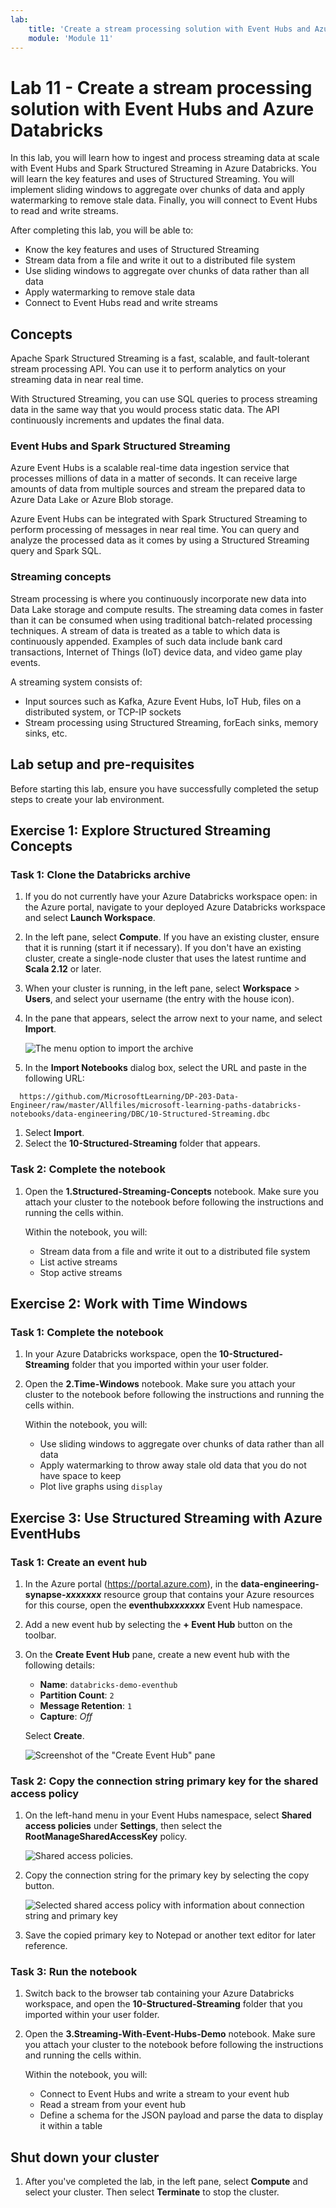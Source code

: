 ```yaml
---
lab:
    title: 'Create a stream processing solution with Event Hubs and Azure Databricks'
    module: 'Module 11'
---
```


# Lab 11 - Create a stream processing solution with Event Hubs and Azure Databricks

In this lab, you will learn how to ingest and process streaming data at scale with Event Hubs and Spark Structured Streaming in Azure Databricks. You will learn the key features and uses of Structured Streaming. You will implement sliding windows to aggregate over chunks of data and apply watermarking to remove stale data. Finally, you will connect to Event Hubs to read and write streams.

After completing this lab, you will be able to:

- Know the key features and uses of Structured Streaming
- Stream data from a file and write it out to a distributed file system
- Use sliding windows to aggregate over chunks of data rather than all data
- Apply watermarking to remove stale data
- Connect to Event Hubs read and write streams

## Concepts

Apache Spark Structured Streaming is a fast, scalable, and fault-tolerant stream processing API. You can use it to perform analytics on your streaming data in near real time.

With Structured Streaming, you can use SQL queries to process streaming data in the same way that you would process static data. The API continuously increments and updates the final data.

### Event Hubs and Spark Structured Streaming

Azure Event Hubs is a scalable real-time data ingestion service that processes millions of data in a matter of seconds. It can receive large amounts of data from multiple sources and stream the prepared data to Azure Data Lake or Azure Blob storage.

Azure Event Hubs can be integrated with Spark Structured Streaming to perform processing of messages in near real time. You can query and analyze the processed data as it comes by using a Structured Streaming query and Spark SQL.

### Streaming concepts

Stream processing is where you continuously incorporate new data into Data Lake storage and compute results. The streaming data comes in faster than it can be consumed when using traditional batch-related processing techniques. A stream of data is treated as a table to which data is continuously appended. Examples of such data include bank card transactions, Internet of Things (IoT) device data, and video game play events.

A streaming system consists of:

- Input sources such as Kafka, Azure Event Hubs, IoT Hub, files on a distributed system, or TCP-IP sockets
- Stream processing using Structured Streaming, forEach sinks, memory sinks, etc.

## Lab setup and pre-requisites

Before starting this lab, ensure you have successfully completed the setup steps to create your lab environment.

## Exercise 1: Explore Structured Streaming Concepts

### Task 1: Clone the Databricks archive

1. If you do not currently have your Azure Databricks workspace open: in the Azure portal, navigate to your deployed Azure Databricks workspace and select **Launch Workspace**.
1. In the left pane, select **Compute**. If you have an existing cluster, ensure that it is running (start it if necessary). If you don't have an existing cluster, create a single-node cluster that uses the latest runtime and **Scala 2.12** or later.
1. When your cluster is running, in the left pane, select **Workspace** > **Users**, and select your username (the entry with the house icon).
1. In the pane that appears, select the arrow next to your name, and select **Import**.

    ![The menu option to import the archive](images//import-archive.png)

1. In the **Import Notebooks** dialog box, select the URL and paste in the following URL:

 ```
   https://github.com/MicrosoftLearning/DP-203-Data-Engineer/raw/master/Allfiles/microsoft-learning-paths-databricks-notebooks/data-engineering/DBC/10-Structured-Streaming.dbc
 ```

1. Select **Import**.
1. Select the **10-Structured-Streaming** folder that appears.

### Task 2: Complete the notebook

1. Open the **1.Structured-Streaming-Concepts** notebook. Make sure you attach your cluster to the notebook before following the instructions and running the cells within.

   Within the notebook, you will:

   - Stream data from a file and write it out to a distributed file system
   - List active streams
   - Stop active streams

## Exercise 2: Work with Time Windows

### Task 1: Complete the notebook

1. In your Azure Databricks workspace, open the **10-Structured-Streaming** folder that you imported within your user folder.

2. Open the **2.Time-Windows** notebook. Make sure you attach your cluster to the notebook before following the instructions and running the cells within.

   Within the notebook, you will:

   - Use sliding windows to aggregate over chunks of data rather than all data
   - Apply watermarking to throw away stale old data that you do not have space to keep
   - Plot live graphs using `display`

## Exercise 3: Use Structured Streaming with Azure EventHubs

### Task 1: Create an event hub

1. In the Azure portal (<https://portal.azure.com>), in the **data-engineering-synapse-*xxxxxxx*** resource group that contains your Azure resources for this course, open the **eventhub*xxxxxxx*** Event Hub namespace.
2. Add a new event hub by selecting the **+ Event Hub** button on the toolbar.
3. On the **Create Event Hub** pane, create a new event hub with the following details:

   - **Name**: `databricks-demo-eventhub`
   - **Partition Count**: `2`
   - **Message Retention**: `1`
   - **Capture**: *Off*

   Select **Create**.

   ![Screenshot of the "Create Event Hub" pane](images//create-event-hub-pane.png "Create Event Hub")

### Task 2: Copy the connection string primary key for the shared access policy

1. On the left-hand menu in your Event Hubs namespace, select **Shared access policies** under **Settings**, then select the **RootManageSharedAccessKey** policy.

   ![Shared access policies.](images//shared-access-policies.png "Shared access policies")

2. Copy the connection string for the primary key by selecting the copy button.

   ![Selected shared access policy with information about connection string and primary key](images//copy-connection-string.png "Connection string--primary key")

3. Save the copied primary key to Notepad or another text editor for later reference.

### Task 3: Run the notebook

1. Switch back to the browser tab containing your Azure Databricks workspace, and open the **10-Structured-Streaming** folder that you imported within your user folder.

2. Open the **3.Streaming-With-Event-Hubs-Demo** notebook. Make sure you attach your cluster to the notebook before following the instructions and running the cells within.

   Within the notebook, you will:

   - Connect to Event Hubs and write a stream to your event hub
   - Read a stream from your event hub
   - Define a schema for the JSON payload and parse the data to display it within a table

## Shut down your cluster

1. After you've completed the lab, in the left pane, select **Compute** and select your cluster. Then select **Terminate** to stop the cluster.
